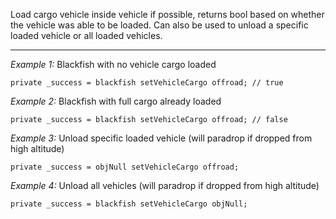 Load cargo vehicle inside vehicle if possible, returns bool based on whether the vehicle was able to be loaded.  Can also be used to unload a specific loaded vehicle or all loaded vehicles.


---
*Example 1:*
Blackfish with no vehicle cargo loaded

```sqf
private _success = blackfish setVehicleCargo offroad; // true
```

*Example 2:*
Blackfish with full cargo already loaded

```sqf
private _success = blackfish setVehicleCargo offroad; // false
```

*Example 3:*
Unload specific loaded vehicle (will paradrop if dropped from high altitude)

```sqf
private _success = objNull setVehicleCargo offroad;
```

*Example 4:*
Unload all vehicles (will paradrop if dropped from high altitude)

```sqf
private _success = blackfish setVehicleCargo objNull;
```